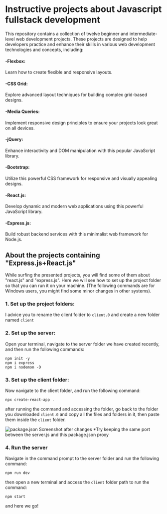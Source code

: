 
# Instructive projects about Javascript fullstack development
This repository contains a collection of twelve beginner and intermediate-level web development projects. These projects are designed to help developers practice and enhance their skills in various web development technologies and concepts, including:

#### -Flexbox:
  Learn how to create flexible and responsive layouts.

#### -CSS Grid:
  Explore advanced layout techniques for building complex grid-based designs.

#### -Media Queries:
  Implement responsive design principles to ensure your projects look great on all devices.

#### -jQuery:
  Enhance interactivity and DOM manipulation with this popular JavaScript library.

#### -Bootstrap:
  Utilize this powerful CSS framework for responsive and visually appealing designs.

#### -React.js:
  Develop dynamic and modern web applications using this powerful JavaScript library.

#### -Express.js:
  Build robust backend services with this minimalist web framework for Node.js.


## About the projects containing "Express.js+React.js"
  While surfing the presented projects, you will find some of them about "react.js" and "express.js". 
Here we will see how to set up the project folder so that you can run it on your machine.
(The following commands are for Windows users, you might find some minor changes in other systems).

### 1. Set up the project folders:
I advice you to rename the client folder to `client.0` and create a new folder named `client`

### 2. Set up the server:
Open your terminal, navigate to the server folder we have created recently, and then run the following commands:
```
npm init -y
npm i express
npm i nodemon -D
```


### 3. Set up the client folder:
Now navigate to the client folder, and run the following command:
```
npx create-react-app .
```
after running the command and accessing the folder, go back to the folder you downloaded `client.0` and copy all the files and folders in it, then paste them inside the `client` folder.

![package.json Screenshot after changes](https://github.com/MohamedReda2003/Javascript-fullstack-dev-instructive-projects/assets/61638355/908024fd-53d7-46cc-a0c0-8dca990f370f)
*Try keeping the same port between the server.js and this package.json proxy

### 4. Run the server
Navigate in the command prompt to the server folder and run the following command:
```
npm run dev
```
then  open a new terminal and access the `client` folder path to run the command:
```
npm start
```
and here we go!
